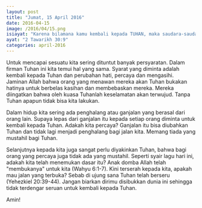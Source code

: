 ```yaml
---
layout: post
title: "Jumat, 15 April 2016"
date: 2016-04-15
image: /2016/04/15.png
isiayat: "Karena bilamana kamu kembali kepada TUHAN, maka saudara-saudaramu dan anak-anakmu akan mendapat belas kasihan dari orang-orang yang menawan mereka, sehingga mereka kembali ke negeri ini. Sebab TUHAN, Allahmu, pengasih dan penyayang: Ia tidak akan memalingkan wajah-Nya dari pada kamu, bilamana kamu kembali kepada-Nya!\""
ayat: "2 Tawarikh 30:9"
categories: april-2016
---
```


Untuk mencapai sesuatu kita sering dituntut banyak persyaratan. Dalam firman Tuhan ini kita temui hal yang sama. Syarat yang diminta adalah kembali kepada Tuhan dan perubahan hati, percaya dan mengasihi. Jaminan Allah bahwa orang yang menawan mereka akan Tuhan bukakan hatinya untuk berbelas kasihan dan membebaskan mereka. Mereka diingatkan bahwa oleh kuasa Tuhanlah keselamatan akan terwujud. Tanpa Tuhan apapun tidak bisa kita lakukan.

Dalam hidup kita sering ada penghalang atau ganjalan yang berasal dari orang lain. Supaya lepas dari ganjalan itu kepada setiap orang diminta untuk kembali kepada Tuhan. Adakah kita percaya? Ganjalan itu bisa diubahkan Tuhan dan tidak lagi menjadi penghalang bagi jalan kita. Memang tiada yang mustahil bagi Tuhan.

Selanjutnya kepada kita juga sangat perlu diyakinkan Tuhan, bahwa bagi orang yang percaya juga tidak ada yang mustahil. Seperti syair lagu hari ini, adakah kita telah menemukan dasar itu? Anak domba Allah telah "membukanya" untuk kita (Wahyu 6:1-7). Kini terserah kepada kita, apakah mau jalan yang terbuka? Sebab di ujung sana Tuhan telah berseru (Yehezkiel 20:39-44). Jangan biarkan dirimu disibukkan dunia ini sehingga tidak terdengar seruan untuk kembali kepada Tuhan.

Amin!